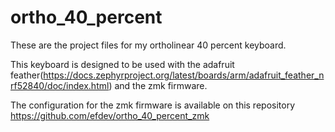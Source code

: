 # ortho_40_percent

These are the project files for my ortholinear 40 percent keyboard.

This keyboard is designed to be used with the adafruit feather(https://docs.zephyrproject.org/latest/boards/arm/adafruit_feather_nrf52840/doc/index.html)
and the zmk firmware.

The configuration for the zmk firmware is available on this repository https://github.com/efdev/ortho_40_percent_zmk
